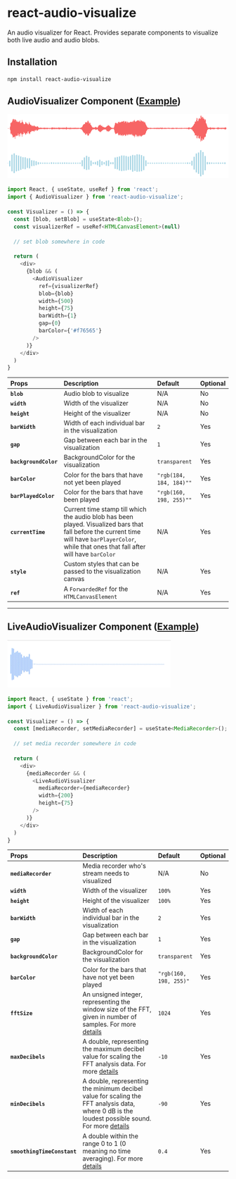 # **react-audio-visualize**
An audio visualizer for React. Provides separate components to visualize both live audio and audio blobs.

## Installation
```sh
npm install react-audio-visualize
```

## **AudioVisualizer** Component ([Example](https://stackblitz.com/edit/stackblitz-starters-kjpu5q?file=src%2FApp.tsx))

![screenshot](./assets/AudioVisualizer.png)

```js
import React, { useState, useRef } from 'react';
import { AudioVisualizer } from 'react-audio-visualize';

const Visualizer = () => {
  const [blob, setBlob] = useState<Blob>();
  const visualizerRef = useRef<HTMLCanvasElement>(null)

  // set blob somewhere in code

  return (
    <div>
      {blob && (
        <AudioVisualizer
          ref={visualizerRef}
          blob={blob}
          width={500}
          height={75}
          barWidth={1}
          gap={0}
          barColor={'#f76565'}
        />
      )}
    </div>
  )
}

```

| Props  | Description | Default | Optional |
| :------------ |:--------------- |:--------------- | :--------------- |
| **`blob`**  | Audio blob to visualize | N/A | No |
| **`width`** | Width of the visualizer | N/A | No |
| **`height`** | Height of the visualizer | N/A | No |
| **`barWidth`** | Width of each individual bar in the visualization | `2` | Yes |
| **`gap`** |  Gap between each bar in the visualization | `1` | Yes |
| **`backgroundColor`** |  BackgroundColor for the visualization | `transparent` | Yes |
| **`barColor`** |  Color for the bars that have not yet been played | `"rgb(184, 184, 184)""` | Yes |
| **`barPlayedColor`** |  Color for the bars that have been played | `"rgb(160, 198, 255)""` | Yes |
| **`currentTime`** |  Current time stamp till which the audio blob has been played. Visualized bars that fall before the current time will have `barPlayerColor`, while that ones that fall after will have `barColor` | N/A | Yes |
| **`style`** |  Custom styles that can be passed to the visualization canvas | N/A | Yes |
| **`ref`** |  A `ForwardedRef` for the `HTMLCanvasElement` | N/A | Yes |

---

## **LiveAudioVisualizer** Component ([Example](https://stackblitz.com/edit/stackblitz-starters-kjpu5q?file=src%2FApp.tsx))

![livevisualizergif](./assets/LiveAudioVisualizer.gif)

```js
import React, { useState } from 'react';
import { LiveAudioVisualizer } from 'react-audio-visualize';

const Visualizer = () => {
  const [mediaRecorder, setMediaRecorder] = useState<MediaRecorder>();

  // set media recorder somewhere in code

  return (
    <div>
      {mediaRecorder && (
        <LiveAudioVisualizer
          mediaRecorder={mediaRecorder}
          width={200}
          height={75}
        />
      )}
    </div>
  )
}

```

| Props  | Description | Default | Optional |
| :------------ |:--------------- |:--------------- | :--------------- |
| **`mediaRecorder`**  | Media recorder who's stream needs to visualized | N/A | No |
| **`width`** | Width of the visualizer | `100%` | Yes |
| **`height`** | Height of the visualizer | `100%` | Yes |
| **`barWidth`** | Width of each individual bar in the visualization | `2` | Yes |
| **`gap`** |  Gap between each bar in the visualization | `1` | Yes |
| **`backgroundColor`** |  BackgroundColor for the visualization | `transparent` | Yes |
| **`barColor`** |  Color for the bars that have not yet been played | `"rgb(160, 198, 255)"` | Yes |
| **`fftSize`** |  An unsigned integer, representing the window size of the FFT, given in number of samples. For more [details](https://developer.mozilla.org/en-US/docs/Web/API/AnalyserNode/fftSize) | `1024` | Yes |
| **`maxDecibels`** |  A double, representing the maximum decibel value for scaling the FFT analysis data. For more [details](https://developer.mozilla.org/en-US/docs/Web/API/AnalyserNode/maxDecibels) | `-10` | Yes |
| **`minDecibels`** |  A double, representing the minimum decibel value for scaling the FFT analysis data, where 0 dB is the loudest possible sound. For more [details](https://developer.mozilla.org/en-US/docs/Web/API/AnalyserNode/minDecibels) | `-90` | Yes |
| **`smoothingTimeConstant`** |  A double within the range 0 to 1 (0 meaning no time averaging). For more [details](https://developer.mozilla.org/en-US/docs/Web/API/AnalyserNode/smoothingTimeConstant) | `0.4` | Yes |



